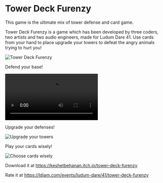 # Tower Deck Furenzy

This game is the ultimate mix of tower defense and card game.

Tower Deck Furenzy is a game which has been developed by three coders, two artists and two audio engineers, made for Ludum Dare 41. Use cards from your hand to place upgrade your towers to defeat the angry animals trying to hurt you!

![Tower Deck Furenzy](https://i.imgur.com/oOUiuxe.png)

Defend your base!

![Place towers](https://i.imgur.com/hZ3nzUW.mp4)

Upgrade your defenses!

![Upgrade your towers](https://i.imgur.com/T6pqJNq.jpg)

Play your cards wisely!

![Choose cards wisely](https://i.imgur.com/Gg9B1wg.jpg)

Download it at https://keshetbehanan.itch.io/tower-deck-furenzy

Rate it at https://ldjam.com/events/ludum-dare/41/tower-deck-furenzy
